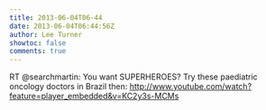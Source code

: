 ```yaml
---
title: 2013-06-04T06-44
date: 2013-06-04T06:44:56Z
author: Lee Turner
showtoc: false
comments: true
---
```


RT @searchmartin: You want SUPERHEROES? Try these paediatric oncology doctors in Brazil then: http://www.youtube.com/watch?feature=player_embedded&v=KC2y3s-MCMs

